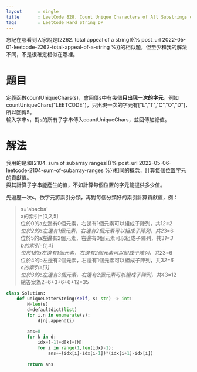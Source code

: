 ```yaml
--- 
layout      : single
title       : LeetCode 828. Count Unique Characters of All Substrings of a Given String
tags        : LeetCode Hard String DP
---
```

忘記在哪看到人家說是[2262. total appeal of a string]({% post_url 2022-05-01-leetcode-2262-total-appeal-of-a-string %})的相似題，但至少和我的解法不同，不是很確定相似在哪裡。

# 題目
定義函數countUniqueChars(s)，會回傳s中有幾個**只出現一次的字元**。例如countUniqueChars("LEETCODE")，只出現一次的字元有["L","T","C","O","D"]，所以回傳5。  
輸入字串s，對s的所有子字串傳入countUniqueChars，並回傳加總值。

# 解法
我用的是和[2104. sum of subarray ranges]({% post_url 2022-05-06-leetcode-2104-sum-of-subarray-ranges %})相同的概念，計算每個位置字元的貢獻值。  
與其計算子字串能產生的值，不如計算每個位置的字元能提供多少值。  

先遍歷一次s，依字元將索引分類，再對每個分類好的索引計算貢獻值，例：  
> s='abacba'  
> a的索引=[0,2,5]  
> 位於0的a左邊有0個元素，右邊有1個元素可以組成子陣列，共1*2=2  
> 位於2的a左邊有1個元素，右邊有2個元素可以組成子陣列，共2*3=6  
> 位於5的a左邊有2個元素，右邊有0個元素可以組成子陣列，共3*1=3  
> b的索引=[1,4]  
> 位於1的b左邊有1個元素，右邊有2個元素可以組成子陣列，共2*3=6  
> 位於4的b左邊有2個元素，右邊有1個元素可以組成子陣列，共3*2=6  
> c的索引=[3]  
> 位於3的c左邊有3個元素，右邊有2個元素可以組成子陣列，共4*3=12  
> 總答案為2+6+3+6+6+12=35

```python
class Solution:
    def uniqueLetterString(self, s: str) -> int:
        N=len(s)
        d=defaultdict(list)
        for i,n in enumerate(s):
            d[n].append(i)
        
        ans=0
        for k in d:
            idx=[-1]+d[k]+[N]
            for i in range(1,len(idx)-1):
                ans+=(idx[i]-idx[i-1])*(idx[i+1]-idx[i])
                
        return ans
```
